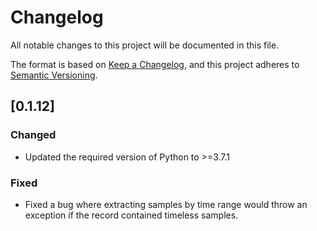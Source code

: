 # Changelog

All notable changes to this project will be documented in this file.

The format is based on [Keep a Changelog](https://keepachangelog.com/en/1.1.0/),
and this project adheres to [Semantic Versioning](https://semver.org/spec/v2.0.0.html).

## [0.1.12]

### Changed

- Updated the required version of Python to >=3.7.1

### Fixed

- Fixed a bug where extracting samples by time range would throw an exception if the record contained timeless samples.